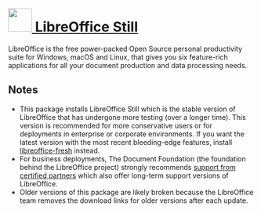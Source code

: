 # [<img src="https://cdn.rawgit.com/chocolatey/chocolatey-coreteampackages/edba4a5849ff756e767cba86641bea97ff5721fe/icons/libreoffice.svg" width="48" height="48"/> LibreOffice Still](https://chocolatey.org/packages/libreoffice-still)

LibreOffice is the free power-packed Open Source personal productivity suite for Windows, macOS and Linux, that gives you six feature-rich applications for all your document production and data processing needs.

## Notes

- This package installs LibreOffice Still which is the stable version of LibreOffice that has undergone more testing (over a longer time). This version is recommended for more conservative users or for deployments in enterprise or corporate environments. If you want the latest version with the most recent bleeding-edge features, install [libreoffice-fresh](/packages/libreoffice-fresh) instead.
- For business deployments, The Document Foundation (the foundation behind the LibreOffice project) strongly recommends [support from certified partners](https://www.libreoffice.org/get-help/professional-support/) which also offer long-term support versions of LibreOffice.
- Older versions of this package are likely broken because the LibreOffice team removes the download links for older versions after each update.
